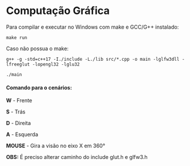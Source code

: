 # Computação Gráfica


Para compilar e executar no Windows com make e GCC/G++ instalado:

`make run`

Caso não possua o make: 

`g++ -g -std=c++17 -I./include -L./lib src/*.cpp -o main -lglfw3dll -lfreeglut -lopengl32 -lglu32`

`./main`

#### Comando para o cenários:

__W__ - Frente

__S__ - Trás

__D__ - Direita

__A__ - Esquerda

__MOUSE__ - Gira a visão no eixo X em 360°


__OBS:__ É preciso alterar caminho do include glut.h e glfw3.h 
